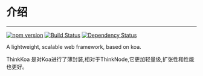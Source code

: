 # 介绍
-----

[![npm version](https://badge.fury.io/js/thinkkoa.svg)](https://badge.fury.io/js/thinkkoa)
[![Build Status](https://travis-ci.org/richenlin/thinkkoa.svg?branch=master)](https://travis-ci.org/richenlin/thinkkoa)
[![Dependency Status](https://david-dm.org/richenlin/thinkkoa.svg)](https://david-dm.org/richenlin/thinkkoa)

A lightweight, scalable web framework, based on koa.

ThinkKoa 是对Koa进行了薄封装,相对于ThinkNode,它更加轻量级,扩张性和性能也更好。
